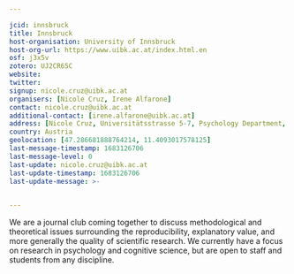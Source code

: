 ```yaml
---

jcid: innsbruck
title: Innsbruck
host-organisation: University of Innsbruck
host-org-url: https://www.uibk.ac.at/index.html.en
osf: j3x5v
zotero: UJ2CR65C
website: 
twitter: 
signup: nicole.cruz@uibk.ac.at
organisers: [Nicole Cruz, Irene Alfarone]
contact: nicole.cruz@uibk.ac.at
additional-contact: [irene.alfarone@uibk.ac.at]
address: [Nicole Cruz, Universitätsstrasse 5-7, Psychology Department, University of Innsbruck, Innsbruck, 6020, Austria]
country: Austria
geolocation: [47.286681888764214, 11.4093017578125]
last-message-timestamp: 1683126706
last-message-level: 0
last-update: nicole.cruz@uibk.ac.at
last-update-timestamp: 1683126706
last-update-message: >-
  

---
```


We are a journal club coming together to discuss methodological and theoretical issues surrounding the reproducibility, explanatory value, and more generally the quality of scientific research. 
We currently have a focus on research in psychology and cognitive science, but are open to staff and students from any discipline.
